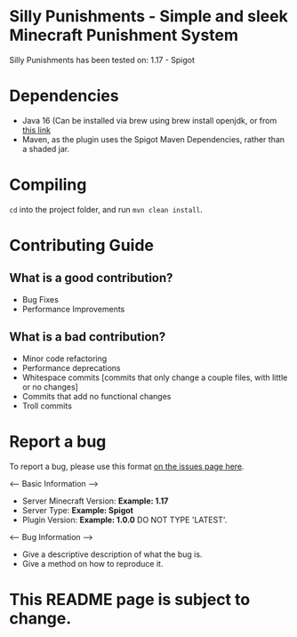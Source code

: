 # Silly Punishments - Simple and sleek Minecraft Punishment System

Silly Punishments has been tested on: 1.17 - Spigot 

# Dependencies
- Java 16 (Can be installed via brew using brew install openjdk, or from [this link](https://openjdk.java.net/)
- Maven, as the plugin uses the Spigot Maven Dependencies, rather than a shaded jar.

# Compiling
`cd` into the project folder, and run `mvn clean install`. 

# Contributing Guide

## What is a good contribution?
- Bug Fixes
- Performance Improvements

## What is a bad contribution?
- Minor code refactoring
- Performance deprecations
- Whitespace commits [commits that only change a couple files, with little or no changes]
- Commits that add no functional changes
- Troll commits

# Report a bug
To report a bug, please use this format [on the issues page here](https://github.com/Sillysockk/SillyPunishments/issues).

<-- Basic Information -->
- Server Minecraft Version: **Example: 1.17**
- Server Type: **Example: Spigot**
- Plugin Version: **Example: 1.0.0** DO NOT TYPE 'LATEST'. 

<-- Bug Information -->
- Give a descriptive description of what the bug is.
- Give a method on how to reproduce it.



# This README page is subject to change.
